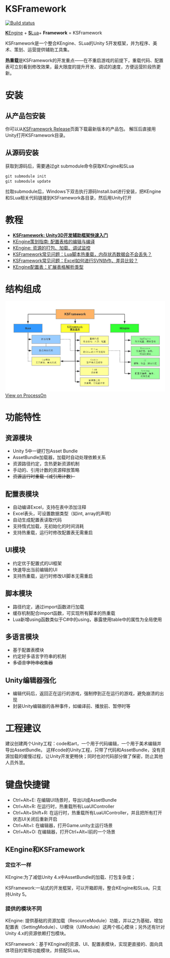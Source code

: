 # KSFramework

[![Build status](https://ci.appveyor.com/api/projects/status/lt34ynvl3lac62ln/branch/master?svg=true)](https://ci.appveyor.com/project/mr-kelly/ksframework/branch/master)

[**K**Engine](https://github.com/mr-kelly/KEngine) + [**S**Lua](https://github.com/mr-kelly/slua)+ **Framework** = KSFramework

KSFramework是一个整合KEngine、SLua的Unity 5开发框架，并为程序、美术、策划、运营提供辅助工具集。

**热重载**是KSFramework的开发重点——在不重启游戏的前提下，重载代码、配置表可立刻看到修改效果，最大限度的提升开发、调试的速度，方便运营阶段热更新。

# 安装

## 从产品包安装

你可以从[KSFramework Release](https://github.com/mr-kelly/KSFramework/releases)页面下载最新版本的产品包。
解压后直接用Unity打开KSFramework目录。

## 从源码安装

获取到源码后，需要通过git submodule命令获取KEngine和SLua
```shell
git submodule init
git submodule update
```
拉取submodule后，Windows下双击执行源码Install.bat进行安装，把KEngine和SLua相关代码链接到KSFramework各目录，然后用Unity打开

# 教程

- [**KSFramework: Unity3D开发辅助框架快速入门**](http://www.jianshu.com/p/ccb491ed4260)
- [KEngine策划指南: 配置表格的编辑与编译](http://www.jianshu.com/p/ead1a148b504)
- [KEngine: 资源的打包、加载、调试监控](http://www.jianshu.com/p/ce3b5d0bdf8c)
- [KSFramework常见问题：Lua脚本热重载，内存状态数据会不会丢失？](http://www.jianshu.com/p/eebd5cfce87f)
- [KSFramework常见问题：Excel如何进行SVN协作、差异比较？](http://www.jianshu.com/p/2ea5468e9d5b)
- [KEngine配置表：扩展表格解析类型](http://www.jianshu.com/p/722c5856166f)

# 结构组成

![KSFramework由KEngine和SLua结合组成](Docs/Structure.png)
[View on ProcessOn](https://www.processon.com/view/link/57634e3ce4b07fa2f3bb0ee8)

# 功能特性

## 资源模块

- Unity 5中一键打包Asset Bundle
- AssetBundle加载器，加载时自动处理依赖关系
- 资源路径约定，含热更新资源机制
- 手动的、引用计数的资源释放策略
- ~~资源运行时重载（减引用计数）~~

## 配置表模块

- 自动编译Excel，支持在表中添加注释
- Excel表头，可设置数据类型（如int, array的声明）
- 自动生成配置表读取代码
- 支持惰式加载，无初始化的时间消耗
- 支持热重载，运行时修改配置表无需重启

## UI模块

- 约定优于配置式的UI框架
- 快速导出当前编辑的UI
- 支持热重载，运行时修改UI脚本无需重启

## 脚本模块

- 路径约定，通过import函数进行加载
- 缓存机制配合import函数，可实现所有脚本的热重载
- Lua新增using函数类似于C#中的using，暴露使用table中的属性为全局使用

## 多语言模块

- 基于配置表模块
- 约定好多语言字符串的机制
- ~~多语言字符串收集器~~

## Unity编辑器强化

- 编辑代码后，返回正在运行的游戏，强制停到正在运行的游戏，避免崩溃的出现
- 封装Unity编辑器的各种事件，如编译前、播放前、暂停时等

# 工程建议

建议创建两个Unity工程：code和art，一个用于代码编辑，一个用于美术编辑并导出AssetBundle。
这样code的Unity工程，只带了代码和AssetBundle，没有资源加载的缓慢过程，让Unity开发更畅快；同时也对代码部分做了保密，防止其他人员外泄。

# 键盘快捷键

- Ctrl+Alt+E: 在编辑UI场景时，导出UI成AssetBundle
- Ctrl+Alt+R: 在运行时，热重载所有LuaUIController
- Ctrl+Alt+Shift+R: 在运行时，热重载所有LuaUIController，并且把所有打开状态UI关闭后重新开启
- Ctrl+Alt+I: 在编辑器，打开Game.unity主运行场景
- Ctrl+Alt+O: 在编辑器，打开Ctrl+Alt+I前的一个场景


## KEngine和KSFramework

### 定位不一样

KEngine:为了减低Unity 4.x中AssetBundle的加载、打包复杂度；

KSFramework:一站式的开发框架，可以开箱即用，整合KEngine和SLua。只支持Unity 5。

### 提供的模块不同

KEngine: 提供基础的资源加载（ResourceModule）功能，并以之为基础，增加配置表（SettingModule）、UI模块（UIModule）这两个核心模块；另外还有针对Unity 4.x的资源依赖打包模块。

KSFramework：基于KEngine的资源、UI、配置表模块，实现更直接的、面向具体项目的常用功能模块，并搭配SLua。
